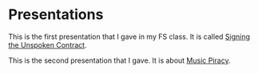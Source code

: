 <h1> Presentations </h1>

This is the first presentation that I gave in my FS class. It is called
[Signing the Unspoken Contract](http://cdn.rawgit.com/nikki-luoma/fs102Spring2017-presentation01-Nikki-Luoma/master/datamining.html).

This is the second presentation that I gave. It is about [Music Piracy](https://rawgit.com/Nikki-Luoma/fs102Spring2017-piracy-Nikki-Luoma/master/piracy.html).
